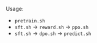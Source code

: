 Usage:

- `pretrain.sh`
- `sft.sh` -> `reward.sh` -> `ppo.sh`
- `sft.sh` -> `dpo.sh` -> `predict.sh`
